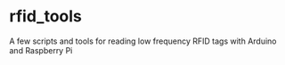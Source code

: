 # rfid_tools
A few scripts and tools for reading low frequency RFID tags with Arduino and Raspberry Pi
